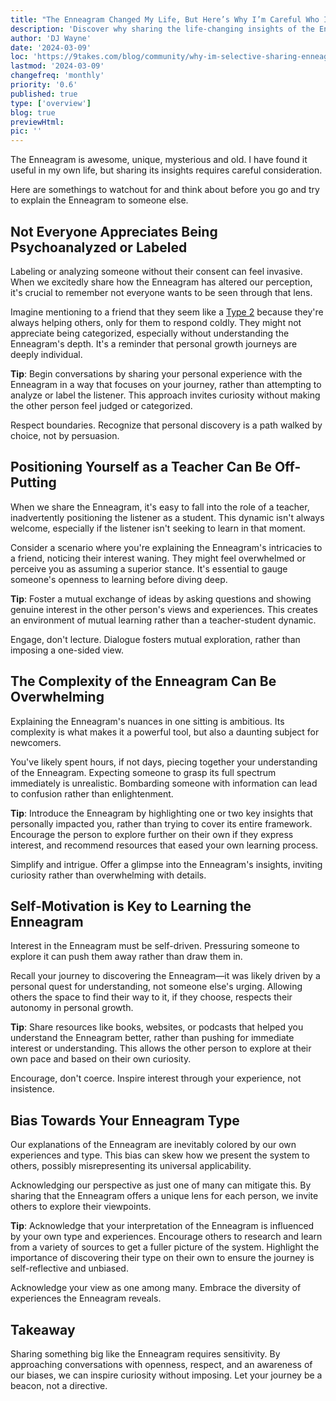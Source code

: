 ```yaml
---
title: "The Enneagram Changed My Life, But Here’s Why I’m Careful Who I Tell"
description: 'Discover why sharing the life-changing insights of the Enneagram requires thoughtful consideration and how to approach conversations wisely.'
author: 'DJ Wayne'
date: '2024-03-09'
loc: 'https://9takes.com/blog/community/why-im-selective-sharing-enneagram'
lastmod: '2024-03-09'
changefreq: 'monthly'
priority: '0.6'
published: true
type: ['overview']
blog: true
previewHtml:
pic: ''
---
```


<script>
	import  PopCard  from "../../lib/components/atoms/PopCard.svelte";
</script>

<p class="firstLetter">The Enneagram is awesome, unique, mysterious and old. I have found it useful in my own life, but sharing its insights requires careful consideration.</p>

<!-- <div
    style="display: flex;
    justify-content: center;
margin: 1rem 0;"
>
 <PopCard
        image={`/blogs/greek-mind.webp`}
        showIcon={false}
        tint={false}
        displayText=""
        altText="greek mind 🧠"
        subtext=""
    />
</div> -->
Here are somethings to watchout for and think about before you go and try to explain the Enneagram to someone else.

## Not Everyone Appreciates Being Psychoanalyzed or Labeled

Labeling or analyzing someone without their consent can feel invasive. When we excitedly share how the Enneagram has altered our perception, it's crucial to remember not everyone wants to be seen through that lens.

Imagine mentioning to a friend that they seem like a <a href="/blog/enneagram/enneagram-type-2">Type 2</a> because they're always helping others, only for them to respond coldly. They might not appreciate being categorized, especially without understanding the Enneagram's depth. It's a reminder that personal growth journeys are deeply individual.

**Tip**: Begin conversations by sharing your personal experience with the Enneagram in a way that focuses on your journey, rather than attempting to analyze or label the listener. This approach invites curiosity without making the other person feel judged or categorized.

Respect boundaries. Recognize that personal discovery is a path walked by choice, not by persuasion.

## Positioning Yourself as a Teacher Can Be Off-Putting

When we share the Enneagram, it's easy to fall into the role of a teacher, inadvertently positioning the listener as a student. This dynamic isn't always welcome, especially if the listener isn't seeking to learn in that moment.

Consider a scenario where you're explaining the Enneagram's intricacies to a friend, noticing their interest waning. They might feel overwhelmed or perceive you as assuming a superior stance. It's essential to gauge someone's openness to learning before diving deep.

**Tip**: Foster a mutual exchange of ideas by asking questions and showing genuine interest in the other person's views and experiences. This creates an environment of mutual learning rather than a teacher-student dynamic.

Engage, don't lecture. Dialogue fosters mutual exploration, rather than imposing a one-sided view.

## The Complexity of the Enneagram Can Be Overwhelming

Explaining the Enneagram's nuances in one sitting is ambitious. Its complexity is what makes it a powerful tool, but also a daunting subject for newcomers.

You've likely spent hours, if not days, piecing together your understanding of the Enneagram. Expecting someone to grasp its full spectrum immediately is unrealistic. Bombarding someone with information can lead to confusion rather than enlightenment.

**Tip**: Introduce the Enneagram by highlighting one or two key insights that personally impacted you, rather than trying to cover its entire framework. Encourage the person to explore further on their own if they express interest, and recommend resources that eased your own learning process.

Simplify and intrigue. Offer a glimpse into the Enneagram's insights, inviting curiosity rather than overwhelming with details.

## Self-Motivation is Key to Learning the Enneagram

Interest in the Enneagram must be self-driven. Pressuring someone to explore it can push them away rather than draw them in.

Recall your journey to discovering the Enneagram—it was likely driven by a personal quest for understanding, not someone else's urging. Allowing others the space to find their way to it, if they choose, respects their autonomy in personal growth.

**Tip**: Share resources like books, websites, or podcasts that helped you understand the Enneagram better, rather than pushing for immediate interest or understanding. This allows the other person to explore at their own pace and based on their own curiosity.

Encourage, don't coerce. Inspire interest through your experience, not insistence.

## Bias Towards Your Enneagram Type

Our explanations of the Enneagram are inevitably colored by our own experiences and type. This bias can skew how we present the system to others, possibly misrepresenting its universal applicability.

Acknowledging our perspective as just one of many can mitigate this. By sharing that the Enneagram offers a unique lens for each person, we invite others to explore their viewpoints.

**Tip**: Acknowledge that your interpretation of the Enneagram is influenced by your own type and experiences. Encourage others to research and learn from a variety of sources to get a fuller picture of the system. Highlight the importance of discovering their type on their own to ensure the journey is self-reflective and unbiased.

Acknowledge your view as one among many. Embrace the diversity of experiences the Enneagram reveals.

## Takeaway

Sharing something big like the Enneagram requires sensitivity. By approaching conversations with openness, respect, and an awareness of our biases, we can inspire curiosity without imposing. Let your journey be a beacon, not a directive.